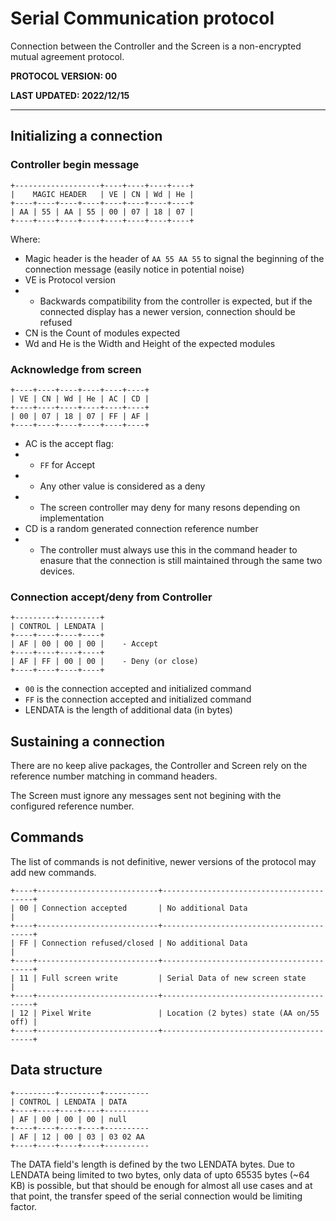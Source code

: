 # Serial Communication protocol

Connection between the Controller and the Screen is a non-encrypted mutual agreement protocol.

**PROTOCOL VERSION: 00**

**LAST UPDATED: 2022/12/15**

----

## Initializing a connection
### Controller begin message
```
+-------------------+----+----+----+----+
|    MAGIC HEADER   | VE | CN | Wd | He |
+----+----+----+----+----+----+----+----+
| AA | 55 | AA | 55 | 00 | 07 | 18 | 07 |
+----+----+----+----+----+----+----+----+
```

Where:
- Magic header is the header of `AA 55 AA 55` to signal the beginning of the connection message (easily notice in potential noise)
- VE is Protocol version
- - Backwards compatibility from the controller is expected, but if the connected display has a newer version, connection should be refused
- CN is the Count of modules expected
- Wd and He is the Width and Height of the expected modules

### Acknowledge from screen
```
+----+----+----+----+----+----+
| VE | CN | Wd | He | AC | CD |
+----+----+----+----+----+----+
| 00 | 07 | 18 | 07 | FF | AF |
+----+----+----+----+----+----+
```
- AC is the accept flag: 
- - `FF` for Accept
- - Any other value is considered as a deny 
- - The screen controller may deny for many resons depending on implementation
- CD is a random generated connection reference number
- - The controller must always use this in the command header to enasure that the connection is still maintained through the same two devices.

### Connection accept/deny from Controller
```
+---------+---------+
| CONTROL | LENDATA |
+----+----+----+----+
| AF | 00 | 00 | 00 |    - Accept
+----+----+----+----+
| AF | FF | 00 | 00 |    - Deny (or close)
+----+----+----+----+
```
- `00` is the connection accepted and initialized command
- `FF` is the connection accepted and initialized command
- LENDATA is the length of additional data (in bytes)

## Sustaining a connection

There are no keep alive packages, the Controller and Screen rely on the reference number matching in command headers.

The Screen must ignore any messages sent not begining with the configured reference number.

## Commands

The list of commands is not definitive, newer versions of the protocol may add new commands.
```
+----+---------------------------+-----------------------------------------+
| 00 | Connection accepted       | No additional Data                      |
+----+---------------------------+-----------------------------------------+
| FF | Connection refused/closed | No additional Data                      |
+----+---------------------------+-----------------------------------------+
| 11 | Full screen write         | Serial Data of new screen state         |
+----+---------------------------+-----------------------------------------+
| 12 | Pixel Write               | Location (2 bytes) state (AA on/55 off) |
+----+---------------------------+-----------------------------------------+
```

## Data structure
```
+---------+---------+----------
| CONTROL | LENDATA | DATA
+----+----+----+----+----------
| AF | 00 | 00 | 00 | null
+----+----+----+----+----------
| AF | 12 | 00 | 03 | 03 02 AA
+----+----+----+----+----------
```
The DATA field's length is defined by the two LENDATA bytes. Due to LENDATA being limited to two bytes, only data of upto 65535 bytes (~64 KB) is possible, but that should be enough for almost all use cases and at that point, the transfer speed of the serial connection would be limiting factor.